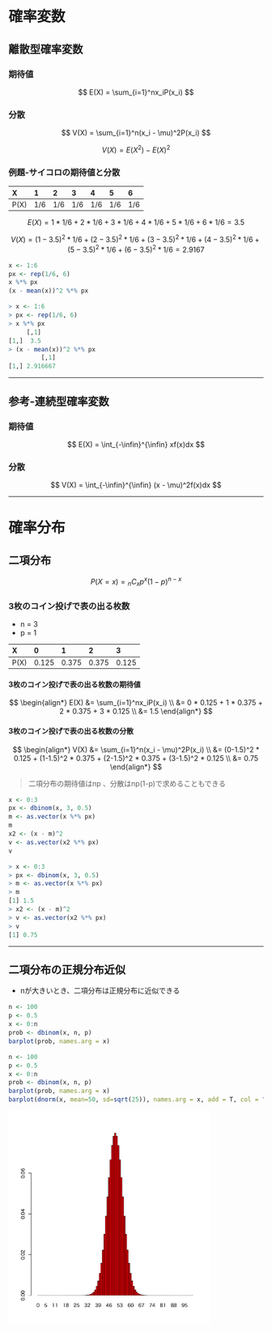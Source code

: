 # 確率変数

## 離散型確率変数

### 期待値

$$
E(X) = \sum_{i=1}^nx_iP(x_i)
$$

### 分散

$$
V(X) = \sum_{i=1}^n(x_i - \mu)^2P(x_i)
$$

$$
V(X) = E(X^2) - E(X)^2
$$

### 例題-サイコロの期待値と分散

|X|1|2|3|4|5|6|
|:--|:--|:--|:--|:--|:--|:--|
|P(X)|1/6|1/6|1/6|1/6|1/6|1/6|

$$
E(X) = 1 * 1/6 + 2 * 1/6 + 3 * 1/6 + 4 * 1/6 + 5 * 1/6 + 6 * 1/6 = 3.5
$$

$$
V(X) = (1 - 3.5)^2 * 1/6 + (2 - 3.5)^2 * 1/6 + (3 - 3.5)^2 * 1/6 + (4 - 3.5)^2 * 1/6 + (5 - 3.5)^2 * 1/6 + (6 - 3.5)^2 * 1/6 = 2.9167
$$

```r
x <- 1:6
px <- rep(1/6, 6)
x %*% px
(x - mean(x))^2 %*% px
```

```r
> x <- 1:6
> px <- rep(1/6, 6)
> x %*% px
     [,1]
[1,]  3.5
> (x - mean(x))^2 %*% px
         [,1]
[1,] 2.916667
```

---

## 参考-連続型確率変数

### 期待値

$$
E(X) = \int_{-\infin}^{\infin} xf(x)dx
$$

### 分散

$$
V(X) = \int_{-\infin}^{\infin} (x - \mu)^2f(x)dx
$$

---

# 確率分布

## 二項分布

$$
P(X=x) = {}_nC_xp^x(1-p)^{n-x}
$$

### 3枚のコイン投げで表の出る枚数

* n = 3
* p = 1

|X|0|1|2|3|
|:--|:--|:--|:--|:--|
|P(X)|0.125|0.375|0.375|0.125|

#### 3枚のコイン投げで表の出る枚数の期待値

$$
\begin{align*}
E(X) &= \sum_{i=1}^nx_iP(x_i) \\
&= 0 * 0.125 + 1 * 0.375 + 2 * 0.375 + 3 * 0.125 \\
&= 1.5
\end{align*}
$$

#### 3枚のコイン投げで表の出る枚数の分散

$$
\begin{align*}
V(X) &= \sum_{i=1}^n(x_i - \mu)^2P(x_i) \\
&= (0-1.5)^2 * 0.125 + (1-1.5)^2 * 0.375 + (2-1.5)^2 * 0.375 + (3-1.5)^2 * 0.125 \\
&= 0.75
\end{align*}
$$

> 二項分布の期待値はnp 、分散はnp(1-p)で求めることもできる

```r
x <- 0:3
px <- dbinom(x, 3, 0.5)
m <- as.vector(x %*% px)
m
x2 <- (x - m)^2
v <- as.vector(x2 %*% px)
v
```

```r
> x <- 0:3
> px <- dbinom(x, 3, 0.5)
> m <- as.vector(x %*% px)
> m
[1] 1.5
> x2 <- (x - m)^2
> v <- as.vector(x2 %*% px)
> v
[1] 0.75
```

---

## 二項分布の正規分布近似

* nが大きいとき、二項分布は正規分布に近似できる

```r
n <- 100
p <- 0.5
x <- 0:n
prob <- dbinom(x, n, p)
barplot(prob, names.arg = x)
```

```r
n <- 100
p <- 0.5
x <- 0:n
prob <- dbinom(x, n, p)
barplot(prob, names.arg = x)
barplot(dnorm(x, mean=50, sd=sqrt(25)), names.arg = x, add = T, col = "red")
```

<img src="../img/day/047.png" width="400px">